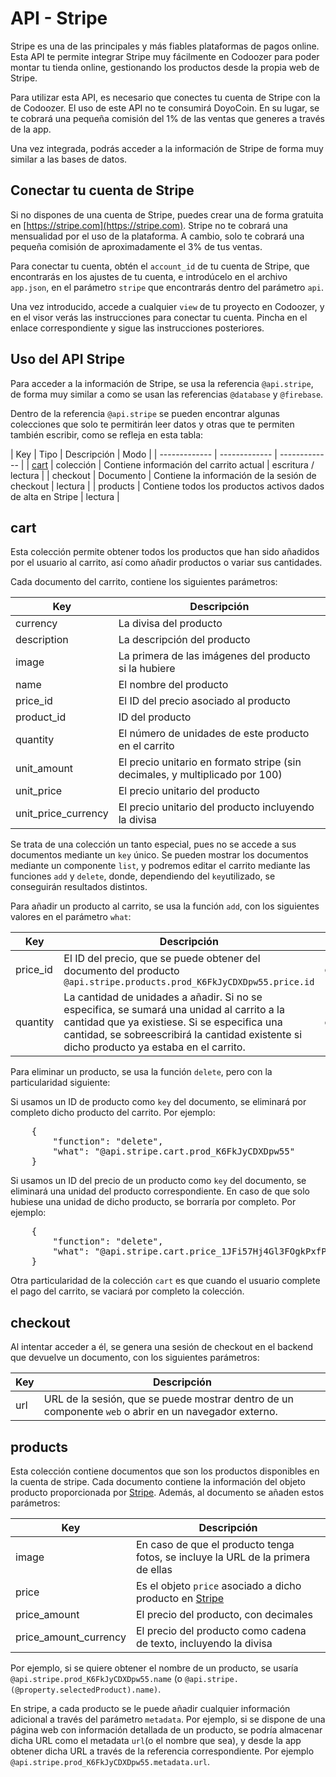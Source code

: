# API - Stripe

Stripe es una de las principales y más fiables plataformas de pagos online. Esta API te permite integrar Stripe muy fácilmente en Codoozer para poder montar tu tienda online, gestionando los productos desde la propia web de Stripe.

Para utilizar esta API, es necesario que conectes tu cuenta de Stripe con la de Codoozer. El uso de este API no te consumirá DoyoCoin. En su lugar, se te cobrará una pequeña comisión del 1% de las ventas que generes a través de la app.

Una vez integrada, podrás acceder a la información de Stripe de forma muy similar a las bases de datos.

## Conectar tu cuenta de Stripe
Si no dispones de una cuenta de Stripe, puedes crear una de forma gratuita en [https://stripe.com](https://stripe.com). Stripe no te cobrará una mensualidad por el uso de la plataforma. A cambio, solo te cobrará una pequeña comisión de aproximadamente el 3% de tus ventas.

Para conectar tu cuenta, obtén el `account_id` de tu cuenta de Stripe, que encontrarás en los ajustes de tu cuenta, e introdúcelo en el archivo `app.json`, en el parámetro `stripe` que encontrarás dentro del parámetro `api`.

Una vez introducido, accede a cualquier `view` de tu proyecto en Codoozer, y en el visor verás las instrucciones para conectar tu cuenta. Pincha en el enlace correspondiente y sigue las instrucciones posteriores.

## Uso del API Stripe
Para acceder a la información de Stripe, se usa la referencia `@api.stripe`, de forma muy similar a como se usan las referencias `@database` y `@firebase`.

Dentro de la referencia `@api.stripe` se pueden encontrar algunas colecciones que solo te permitirán leer datos y otras que te permiten también escribir, como se refleja en esta tabla:


  | Key | Tipo | Descripción | Modo |
  | ------------- | ------------- | ------------- |
  | [cart](#cart) | colección | Contiene información del carrito actual | escritura / lectura |
  | checkout | Documento | Contiene la información de la sesión de checkout | lectura |
  | products | Contiene todos los productos activos dados de alta en Stripe | lectura |

## cart
Esta colección permite obtener todos los productos que han sido añadidos por el usuario al carrito, así como añadir productos o variar sus cantidades.

Cada documento del carrito, contiene los siguientes parámetros:

  | Key | Descripción |
  | ------------- | ------------- |
  | currency | La divisa del producto |
  | description | La descripción del producto |
  | image | La primera de las imágenes del producto si la hubiere|
  | name | El nombre del producto |
  | price_id | El ID del precio asociado al producto |
  | product_id | ID del producto |
  | quantity | El número de unidades de este producto en el carrito|
  | unit_amount | El precio unitario en formato stripe (sin decimales, y multiplicado por 100)|
  | unit_price | El precio unitario del producto|
  | unit_price_currency | El precio unitario del producto incluyendo la divisa|

Se trata de una colección un tanto especial, pues no se accede a sus documentos mediante un `key` único. Se pueden mostrar los documentos mediante un componente `list`, y podremos editar el carrito mediante las funciones `add` y `delete`, donde, dependiendo del `key`utilizado, se conseguirán resultados distintos.

Para añadir un producto al carrito, se usa la función `add`, con los siguientes valores en el parámetro `what`:

  | Key | Descripción | Carácter |
  | ------------- | ------------- | ------------- |
  | price_id | El ID del precio, que se puede obtener del documento del producto `@api.stripe.products.prod_K6FkJyCDXDpw55.price.id` | obligatorio |
  | quantity | La cantidad de unidades a añadir. Si no se especifica, se sumará una unidad al carrito a la cantidad que ya existiese. Si se especifica una cantidad, se sobreescribirá la cantidad existente si dicho producto ya estaba en el carrito. | opcional |

Para eliminar un producto, se usa la función `delete`, pero con la particularidad siguiente:

Si usamos un ID de producto como `key` del documento, se eliminará por completo dicho producto del carrito. Por ejemplo:
<pre>
    {
    	"function": "delete",
        "what": "@api.stripe.cart.prod_K6FkJyCDXDpw55"
    }
</pre>

Si usamos un ID del precio de un producto como `key` del documento, se eliminará una unidad del producto correspondiente. En caso de que solo hubiese una unidad de dicho producto, se borraría por completo. Por ejemplo:
<pre>
    {
    	"function": "delete",
        "what": "@api.stripe.cart.price_1JFi57Hj4Gl3FOgkPxfP5fLu"
    }
</pre>

Otra particularidad de la colección `cart` es que cuando el usuario complete el pago del carrito, se vaciará por completo la colección.


## checkout
Al intentar acceder a él, se genera una sesión de checkout en el backend que devuelve un documento, con los siguientes parámetros:

| Key | Descripción |
| ------------- | ------------- |
| url | URL de la sesión, que se puede mostrar dentro de un componente `web` o abrir en un navegador externo.|


## products
Esta colección contiene documentos que son los productos disponibles en la cuenta de stripe.
Cada documento contiene la información del objeto producto proporcionada por [Stripe](https://stripe.com/docs/api/products/object). Además, al documento se añaden estos parámetros:

| Key | Descripción |
| ------------- | ------------- |
| image | En caso de que el producto tenga fotos, se incluye la URL de la primera de ellas|
| price | Es el objeto `price` asociado a dicho producto en [Stripe](https://stripe.com/docs/api/prices/object)|
| price_amount | El precio del producto, con decimales|
| price_amount_currency | El precio del producto como cadena de texto, incluyendo la divisa|

Por ejemplo, si se quiere obtener el nombre de un producto, se usaría `@api.stripe.prod_K6FkJyCDXDpw55.name` (o `@api.stripe.(@property.selectedProduct).name)`.

En stripe, a cada producto se le puede añadir cualquier información adicional a través del parámetro `metadata`. Por ejemplo, si se dispone de una página web con información detallada de un producto, se podría almacenar dicha URL como el metadata `url`(o el nombre que sea), y desde la app obtener dicha URL a través de la referencia correspondiente. Por ejemplo `@api.stripe.prod_K6FkJyCDXDpw55.metadata.url`.